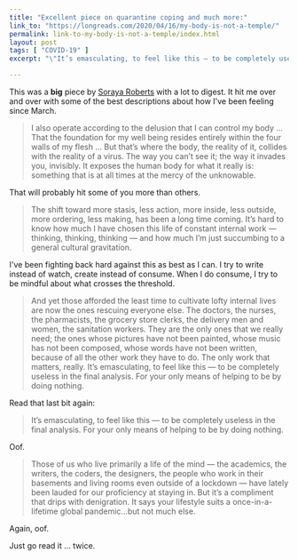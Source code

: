 ```yaml
---
title: "Excellent piece on quarantine coping and much more:"
link_to: "https://longreads.com/2020/04/16/my-body-is-not-a-temple/"
permalink: link-to-my-body-is-not-a-temple/index.html
layout: post
tags: [ "COVID-19" ]
excerpt: "\"It’s emasculating, to feel like this — to be completely useless in the final analysis. For your only means of helping to be by doing nothing.\""

---
```



This was a **big** piece by [Soraya Roberts](https://twitter.com/SorayaRoberts) with a lot to digest. It hit me over and over with some of the best descriptions about how I've been feeling since March.

> I also operate according to the delusion that I can control my body ... That the foundation for my well being resides entirely within the four walls of my flesh ... But that’s where the body, the reality of it, collides with the reality of a virus. The way you can’t see it; the way it invades you, invisibly. It exposes the human body for what it really is: something that is at all times at the mercy of the unknowable.

That will probably hit some of you more than others. 

> The shift toward more stasis, less action, more inside, less outside, more ordering, less making, has been a long time coming. It’s hard to know how much I have chosen this life of constant internal work — thinking, thinking, thinking — and how much I’m just succumbing to a general cultural gravitation. 

I've been fighting back hard against this as best as I can. I try to write instead of watch, create instead of consume. When I do consume, I try to be mindful about what crosses the threshold.

> And yet those afforded the least time to cultivate lofty internal lives are now the ones rescuing everyone else. The doctors, the nurses, the pharmacists, the grocery store clerks, the delivery men and women, the sanitation workers. They are the only ones that we really need; the ones whose pictures have not been painted, whose music has not been composed, whose words have not been written, because of all the other work they have to do. The only work that matters, really. It’s emasculating, to feel like this — to be completely useless in the final analysis. For your only means of helping to be by doing nothing. 

Read that last bit again:

> It’s emasculating, to feel like this — to be completely useless in the final analysis. For your only means of helping to be by doing nothing. 

Oof.

> Those of us who live primarily a life of the mind — the academics, the writers, the coders, the designers, the people who work in their basements and living rooms even outside of a lockdown — have lately been lauded for our proficiency at staying in. But it’s a compliment that drips with denigration. It says your lifestyle suits a once-in-a-lifetime global pandemic…but not much else.

Again, oof.

Just go read it ... twice.
